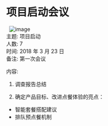 # 项目启动会议
 
![image](https://raw.githubusercontent.com/OrderingService/Dashboard/gh-pages/imgs/mind_map.png)
   
主题: 项目启动  
人数: 7  
时间: 2018 年 3 月 23 日      
备注: 第一次会议   
  
内容: 
1. 调查报告总结  
  
2. 确定产品目标、改进点餐体验的亮点：
  
- 智能套餐搭配建议    
- 排队预点餐机制  
